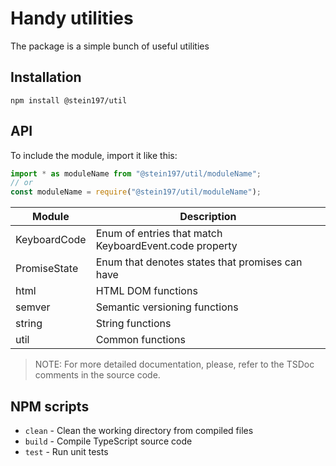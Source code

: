 # Handy utilities
The package is a simple bunch of useful utilities

## Installation
```
npm install @stein197/util
```

## API
To include the module, import it like this:
```ts
import * as moduleName from "@stein197/util/moduleName";
// or
const moduleName = require("@stein197/util/moduleName");
```
| Module | Description |
|--------|-------------|
| KeyboardCode | Enum of entries that match KeyboardEvent.code property |
| PromiseState | Enum that denotes states that promises can have |
| html | HTML DOM functions |
| semver | Semantic versioning functions |
| string | String functions |
| util | Common functions |

> NOTE: For more detailed documentation, please, refer to the TSDoc comments in the source code.

## NPM scripts
- `clean` - Clean the working directory from compiled files
- `build` - Compile TypeScript source code
- `test` - Run unit tests
